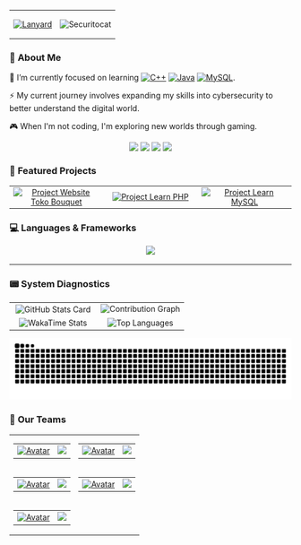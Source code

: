 <div align="center">
  <table border="0" cellpadding="0" cellspacing="0">
    <tr>
      <td align="center" valign="middle">

[![Lanyard](https://lanyard-profile-readme.vercel.app/api/1134220267535745065?theme=dark&bg=1c1c1c&borderRadius=8px)](https://discord.com/users/1134220267535745065)

</td>
      <td align="center" valign="middle">
        <img src="https://user-images.githubusercontent.com/74038190/225813708-98b745f2-7d22-48cf-9150-083f1b00d6c9.gif" alt="Securitocat" width="350"/>
      </td>
    </tr>
  </table>
</div>

### 🤔 **About Me**

🌱 I’m currently focused on learning <a href="https://github.com/Arganata-on/learn-cpp"><img src="https://img.shields.io/badge/C++-%2300599C?style=flat&logo=c%2B%2B&logoColor=white" alt="C++" /></a> <a href="https://github.com/Arganata-on/learn-java"><img src="https://img.shields.io/badge/Java-%23ED8B00?style=flat&logo=openjdk&logoColor=white" alt="Java" /></a> <a href="https://github.com/Arganata-on/learn-mysql"><img src="https://img.shields.io/badge/mysql-%234479A1?style=flat&logo=mysql&logoColor=white" alt="MySQL" /></a>.

⚡ My current journey involves expanding my skills into cybersecurity to better understand the digital world.

🎮 When I'm not coding, I'm exploring new worlds through gaming.

<p align="center">
<a href="mailto:arganata.on@gmail.com">
<img src="https://img.shields.io/badge/Gmail-D14836?logo=gmail&logoColor=white" /></a>
<a href="https://discordapp.com/users/1134220267535745065" ><img src="https://img.shields.io/badge/Discord-%235865F2.svg?&logo=discord&logoColor=white" /></a>
<a href="https://www.youtube.com/@Arganata.YouTube" ><img src="https://img.shields.io/badge/YouTube-%23FF0000.svg?logo=YouTube&logoColor=white" /></a>
<a href="https://www.instagram.com/arganata.on/" ><img src="https://img.shields.io/badge/Instagram-%23E4405F.svg?logo=Instagram&logoColor=white" /></a>
</p>

### 🚀 **Featured Projects**

<table width="100%">
  <tr>
    <td width="25%" align="center">
      <a href="https://github.com/Arganata-on/website-toko-bouquet">
        <picture>
          <source media="(prefers-color-scheme: dark)" srcset="https://github-readme-stats.vercel.app/api/pin/?username=Arganata-on&layout=compact&hide_border=true&repo=website-toko-bouquet&theme=tokyonight">
          <source media="(prefers-color-scheme: light)" srcset="https://github-readme-stats.vercel.app/api/pin/?username=Arganata-on&layout=compact&hide_border=true&repo=website-toko-bouquet&theme=buefy">
          <img src="https://github-readme-stats.vercel.app/api/pin/?username=Arganata-on&layout=compact&hide_border=true&repo=website-toko-bouquet&theme=tokyonight" alt="Project Website Toko Bouquet">
        </picture>
      </a>
    </td>
    <td width="25%" align="center">
      <a href="https://github.com/Arganata-on/learn-php">
        <picture>
          <source media="(prefers-color-scheme: dark)" srcset="https://github-readme-stats.vercel.app/api/pin/?username=Arganata-on&layout=compact&hide_border=true&repo=learn-php&theme=tokyonight">
          <source media="(prefers-color-scheme: light)" srcset="https://github-readme-stats.vercel.app/api/pin/?username=Arganata-on&layout=compact&hide_border=true&repo=learn-php&theme=buefy">
          <img src="https://github-readme-stats.vercel.app/api/pin/?username=Arganata-on&layout=compact&hide_border=true&repo=NAMA_REPO_2&theme=tokyonight" alt="Project Learn PHP">
        </picture>
      </a>
    </td>
    <td width="25%" align="center">
      <a href="https://github.com/Arganata-on/learn-mysql">
        <picture>
          <source media="(prefers-color-scheme: dark)" srcset="https://github-readme-stats.vercel.app/api/pin/?username=Arganata-on&layout=compact&hide_border=true&repo=learn-mysql&theme=tokyonight">
          <source media="(prefers-color-scheme: light)" srcset="https://github-readme-stats.vercel.app/api/pin/?username=Arganata-on&layout=compact&hide_border=true&repo=learn-mysql&theme=buefy">
          <img src="https://github-readme-stats.vercel.app/api/pin/?username=Arganata-on&layout=compact&hide_border=true&repo=learn-mysql&theme=tokyonight" alt="Project Learn MySQL">
        </picture>
      </a>
    </td>
  </tr>
</table>

### 💻 **Languages & Frameworks**

<p align="center">
  <img src="https://skillicons.dev/icons?i=cpp,java,php,html,css,mysql,git,vscode,idea,stackoverflow" />
</p>

---

### 📟 **System Diagnostics**

<table width="100%">
  <tr>
    <td width="50%" align="center">
      <picture>
        <source media="(prefers-color-scheme: dark)" srcset="https://github-readme-stats.vercel.app/api?username=Arganata-on&layout=compact&show_icons=true&theme=tokyonight&hide_border=true&count_private=true">
        <source media="(prefers-color-scheme: light)" srcset="https://github-readme-stats.vercel.app/api?username=Arganata-on&layout=compact&show_icons=true&theme=buefy&hide_border=true&count_private=true">
        <img align="center" src="https://github-readme-stats.vercel.app/api?username=Arganata-on&layout=compact&show_icons=true&theme=tokyonight&hide_border=true&count_private=true" alt="GitHub Stats Card">
      </picture>
    </td>
    <td width="50%" align="center">
      <picture>
        <source media="(prefers-color-scheme: dark)" srcset="https://github-readme-activity-graph.vercel.app/graph?username=Arganata-on&theme=tokyo-night&hide_border=true&hide_title=true">
        <source media="(prefers-color-scheme: light)" srcset="https://github-readme-activity-graph.vercel.app/graph?username=Arganata-on&theme=buefy&hide_border=true&hide_title=true">
        <img src="https://github-readme-activity-graph.vercel.app/graph?username=Arganata-on&theme=tokyo-night&hide_border=true&hide_title=true" alt="Contribution Graph">
</picture>
    </td>
  </tr>
  <tr>
    <td width="50%" align="center">
      <picture>
        <source media="(prefers-color-scheme: dark)" srcset="https://github-readme-stats.vercel.app/api/wakatime?username=Arganata&layout=compact&theme=tokyonight&hide_border=true&langs_count=6">
        <source media="(prefers-color-scheme: light)" srcset="https://github-readme-stats.vercel.app/api/wakatime?username=Arganata&layout=compact&theme=buefy&hide_border=true&langs_count=6">
        <img align="center" src="https://github-readme-stats.vercel.app/api/wakatime?username=Arganata&layout=compact&theme=tokyonight&hide_border=true&langs_count=6" alt="WakaTime Stats">
      </picture>
    </td>
    <td width="50%" align="center">
      <picture>
        <source media="(prefers-color-scheme: dark)" srcset="https://github-readme-stats.vercel.app/api/top-langs/?username=Arganata-on&layout=compact&theme=tokyonight&hide_border=true&count_private=true">
        <source media="(prefers-color-scheme: light)" srcset="https://github-readme-stats.vercel.app/api/top-langs/?username=Arganata-on&layout=compact&theme=buefy&hide_border=true&count_private=true">
        <img align="center" src="https://github-readme-stats.vercel.app/api/top-langs/?username=Arganata-on&layout=compact&theme=tokyonight&hide_border=true&count_private=true&bg_color=0D1117" alt="Top Languages">
      </picture>
    </td>
  </tr>
</table>

<div align="center">
<picture>

<source media="(prefers-color-scheme: dark)" srcset="https://raw.githubusercontent.com/Arganata-on/Arganata-on/output/github-contribution-grid-snake-dark.svg">
<source media="(prefers-color-scheme: light)" srcset="https://raw.githubusercontent.com/Arganata-on/Arganata-on/output/github-contribution-grid-snake.svg">
<img src="https://raw.githubusercontent.com/Arganata-on/Arganata-on/output/github-contribution-grid-snake-dark.svg" alt="Contribution Snake">
</picture>

</div>

### 🤝 **Our Teams**

<table width="100%" border="0" cellspacing="15" cellpadding="0">
  <tr>
    <td width="50%" align="center" valign="top">
      <table border="0" cellspacing="0" cellpadding="5">
        <tr>
          <td valign="middle"><a href="https://github.com/Arganata-on"><img src="https://github.com/Arganata-on.png?size=60" width="60" alt="Avatar"/></a></td>
          <td valign="middle"><a href="https://github.com/Arganata-on/website-toko-bouquet"><picture><source media="(prefers-color-scheme: dark)" srcset="https://github-readme-stats.vercel.app/api/pin/?username=Arganata-on&repo=website-toko-bouquet&theme=tokyonight"/><source media="(prefers-color-scheme: light)" srcset="https://github-readme-stats.vercel.app/api/pin/?username=Arganata-on&repo=website-toko-bouquet&theme=buefy"/><img src="https://github-readme-stats.vercel.app/api/pin/?username=Arganata-on&repo=website-toko-bouquet&theme=tokyonight"/></picture></a></td>
        </tr>
      </table>
    </td>
    <td width="50%" align="center" valign="top">
      <table border="0" cellspacing="0" cellpadding="5">
        <tr>
          <td valign="middle"><a href="https://github.com/EkoRamadn"><img src="https://github.com/EkoRamadn.png?size=60" width="60" alt="Avatar"/></a></td>
          <td valign="middle"><a href="https://github.com/EkoRamadn/asd_backend"><picture><source media="(prefers-color-scheme: dark)" srcset="https://github-readme-stats.vercel.app/api/pin/?username=EkoRamadn&repo=asd_backend&theme=tokyonight"/><source media="(prefers-color-scheme: light)" srcset="https://github-readme-stats.vercel.app/api/pin/?username=EkoRamadn&repo=asd_backend&theme=buefy"/><img src="https://github-readme-stats.vercel.app/api/pin/?username=EkoRamadn&repo=asd_backend&theme=tokyonight"/></picture></a></td>
        </tr>
      </table>
    </td>
  </tr>
  <tr>
    <td width="50%" align="center" valign="top">
      <table border="0" cellspacing="0" cellpadding="5">
        <tr>
          <td valign="middle"><a href="https://github.com/AhmadYusronF"><img src="https://github.com/AhmadYusronF.png?size=60" width="60" alt="Avatar"/></a></td>
          <td valign="middle"><a href="https://github.com/AhmadYusronF/ManagementProject"><picture><source media="(prefers-color-scheme: dark)" srcset="https://github-readme-stats.vercel.app/api/pin/?username=AhmadYusronF&repo=ManagementProject&theme=tokyonight"/><source media="(prefers-color-scheme: light)" srcset="https://github-readme-stats.vercel.app/api/pin/?username=AhmadYusronF&repo=ManagementProject&theme=buefy"/><img src="https://github-readme-stats.vercel.app/api/pin/?username=AhmadYusronF&repo=ManagementProject&theme=tokyonight"/></picture></a></td>
        </tr>
      </table>
    </td>
    <td width="50%" align="center" valign="top">
      <table border="0" cellspacing="0" cellpadding="5">
        <tr>
          <td valign="middle"><a href="https://github.com/4estra"><img src="https://github.com/4estra.png?size=60" width="60" alt="Avatar"/></a></td>
          <td valign="middle"><a href="https://github.com/4estra/Aestra-Personal2"><picture><source media="(prefers-color-scheme: dark)" srcset="https://github-readme-stats.vercel.app/api/pin/?username=4estra&repo=Aestra-Personal2&theme=tokyonight"/><source media="(prefers-color-scheme: light)" srcset="https://github-readme-stats.vercel.app/api/pin/?username=4estra&repo=Aestra-Personal2&theme=buefy"/><img src="https://github-readme-stats.vercel.app/api/pin/?username=4estra&repo=Aestra-Personal2&theme=tokyonight"/></picture></a></td>
        </tr>
      </table>
    </td>
  </tr>
  <tr>
    <td align="center" colspan="2">
      <table border="0" cellspacing="0" cellpadding="5">
        <tr>
          <td valign="middle"><a href="https://github.com/FirmanSyah2078"><img src="https://github.com/FirmanSyah2078.png?size=60" width="60" alt="Avatar"/></a></td>
          <td valign="middle"><a href="https://github.com/FirmanSyah2078/uas-kelompok-06"><picture><source media="(prefers-color-scheme: dark)" srcset="https://github-readme-stats.vercel.app/api/pin/?username=FirmanSyah2078&repo=uas-kelompok-06&theme=tokyonight"/><source media="(prefers-color-scheme: light)" srcset="https://github-readme-stats.vercel.app/api/pin/?username=FirmanSyah2078&repo=uas-kelompok-06&theme=buefy"/><img src="https://github-readme-stats.vercel.app/api/pin/?username=FirmanSyah2078&repo=uas-kelompok-06&theme=tokyonight"/></picture></a></td>
        </tr>
      </table>
    </td>
  </tr>
</table>
